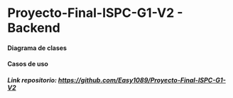 # Proyecto-Final-ISPC-G1-V2 - Backend

#### Diagrama de clases
#### Casos de uso 



#####  Link repositorio: https://github.com/Easy1089/Proyecto-Final-ISPC-G1-V2
